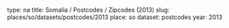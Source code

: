 type: na
title: Somalia / Postcodes / Zipcodes (2013)
slug: places/so/datasets/postcodes/2013
place: so
dataset: postcodes
year: 2013
